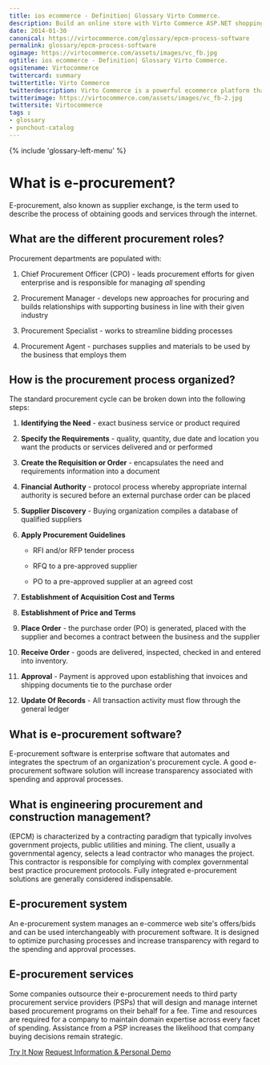 ```yaml
---
title: ios ecommerce - Definition| Glossary Virto Commerce.
description: Build an online store with Virto Commerce ASP.NET shopping cart software. Benefit from an open source shopping cart software that has every feature you need.
date: 2014-01-30
canonical: https://virtocommerce.com/glossary/epcm-process-software
permalink: glossary/epcm-process-software
ogimage: https://virtocommerce.com/assets/images/vc_fb.jpg
ogtitle: ios ecommerce - Definition| Glossary Virto Commerce.
ogsitename: Virtocommerce
twittercard: summary
twittertitle: Virto Commerce
twitterdescription: Virto Commerce is a powerful ecommerce platform that includes everything you need to create an online store and sell online. Try it free with Free Community License
twitterimage: https://virtocommerce.com/assets/images/vc_fb-2.jpg
twittersite: Virtocommerce
tags : 
- glossary
- punchout-catalog
---
```

<div class="business-features clearfix __responsive">
    {% include 'glossary-left-menu' %}
    <div class="business-cnt">
        <div class="head __cart">
            <h1 class="title">What is e-procurement?</h1>
        </div>
        <p class="text">E-procurement, also known as supplier exchange, is the term used to describe the process of obtaining goods and services through the internet.</p>
        <h2 class="sub-title">What are the different procurement roles?</h2>
        <p class="text">Procurement departments are populated with:</p>
        <ol>
            <li>
                <p class="text">Chief Procurement Officer (CPO) - leads procurement efforts for given enterprise and is responsible for managing <i>all</i> spending</p>
            </li>
            <li>
                <p class="text">Procurement Manager - develops new approaches for procuring and builds relationships with supporting business in line with their given industry</p>
            </li>
            <li>
                <p class="text">Procurement Specialist - works to streamline bidding processes</p>
            </li>
            <li>
                <p class="text">Procurement Agent - purchases supplies and materials to be used by the business that employs them</p>
            </li>
        </ol>
        <h2 class="sub-title">How is the procurement process organized?</h2>
        <p class="text">The standard procurement cycle can be broken down into the following steps:</p>
        <ol>
            <li>
                <p class="text"><strong>Identifying the Need</strong> - exact business service or product required</p>
            </li>
            <li>
                <p class="text"><strong>Specify the Requirements</strong> - quality, quantity, due date and location you want the products or services delivered and or performed</p>
            </li>
            <li>
                <p class="text"><strong>Create the Requisition or Order</strong> - encapsulates the need and requirements information into a document</p>
            </li>
            <li>
                <p class="text"><strong>Financial Authority</strong> - protocol process whereby appropriate internal authority is secured before an external purchase order can be placed</p>
            </li>
            <li>
                <p class="text"><strong>Supplier Discovery</strong> - Buying organization compiles a database of qualified suppliers</p>
            </li>
            <li>
                <p class="text"><strong>Apply Procurement Guidelines</strong></p>
                <ul>
                    <li>
                        <p class="text">RFI and/or RFP tender process</p>
                    </li>
                    <li>
                        <p class="text">RFQ to a pre-approved supplier</p>
                    </li>
                    <li>
                        <p class="text">PO to a pre-approved supplier at an agreed cost</p>
                    </li>
                </ul>
            </li>
            <li>
                <p class="text"><strong>Establishment of Acquisition Cost and Terms</strong></p>
            </li>
            <li>
                <p class="text"><strong>Establishment of Price and Terms</strong></p>
            </li>
            <li>
                <p class="text"><strong>Place Order</strong> - the purchase order (PO) is generated, placed with the supplier and becomes a contract between the business and the supplier</p>
            </li>
            <li>
                <p class="text"><strong>Receive Order</strong> - goods are delivered, inspected, checked in and entered into inventory.</p>
            </li>
            <li>
                <p class="text"><strong>Approval</strong> - Payment is approved upon establishing that invoices and shipping documents tie to the purchase order</p>
            </li>
            <li>
                <p class="text"><strong>Update Of Records</strong> - All transaction activity must flow through the general ledger</p>
            </li>
        </ol>
        <h2 class="sub-title">What is e-procurement software?</h2>
        <p class="text">E-procurement software is enterprise software that automates and integrates the spectrum of an organization's procurement cycle. A good e-procurement software solution will increase transparency associated with spending and approval processes.</p>
        <h2 class="sub-title">What is engineering procurement and construction management?</h2>
        <p class="text">(EPCM) is characterized by a contracting paradigm that typically involves government projects, public utilities and mining. The client, usually a governmental agency, selects a lead contractor who manages the project. This contractor is responsible for complying with complex governmental best practice procurement protocols. Fully integrated e-procurement solutions are generally considered indispensable.</p>
        <h2 class="sub-title">E-procurement system</h2>
        <p class="text">An e-procurement system manages an e-commerce web site's offers/bids and can be used interchangeably with procurement software. It is designed to optimize purchasing processes and increase transparency with regard to the spending and approval processes.</p>
        <h2 class="sub-title">E-procurement services</h2>
        <p class="text">Some companies outsource their e-procurement needs to third party procurement service providers (PSPs) that will design and manage internet based procurement programs on their behalf for a fee. Time and resources are required for a company to maintain domain expertise across every facet of spending. Assistance from a PSP increases the likelihood that company buying decisions remain strategic.</p>
		<div class="buttons">
			<a class="button fill" href="/try-now">Try It Now</a>
			<a class="button fill" href="/contact-us">Request Information & Personal Demo</a>
		</div>
    </div>
</div>